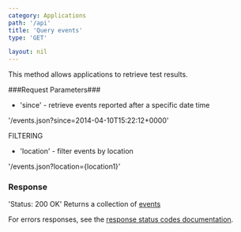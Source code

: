 ```yaml
---
category: Applications
path: '/api'
title: 'Query events'
type: 'GET'

layout: nil
---
```


This method allows applications to retrieve test results.

###Request Parameters###

* 'since' - retrieve events reported after a specific date time

'/events.json?since=2014-04-10T15:22:12+0000'


FILTERING

* 'location' - filter events by location

'/events.json?location={location1}'



### Response

'Status: 200 OK'
Returns a collection of [events](#event-resource)

For errors responses, see the [response status codes documentation](#http-response-codes).
